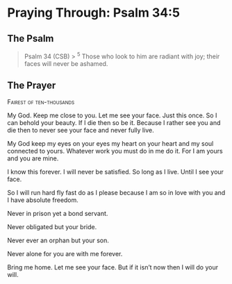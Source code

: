 # Praying Through: Psalm 34:5

## The Psalm

>Psalm 34 (CSB)  >
><sup>5</sup> Those who look to him are radiant with joy; their faces will never be ashamed. 

## The Prayer

<div style="font-variant: small-caps;">
Fairest of ten-thousands
</div>


My God.
  Keep me close to you.
  Let me see your face.
  Just this once.
  So I can behold your beauty.
  If I die then so be it.
  Because I rather see you and die
  then to never see your face and never fully live.

My God keep my eyes on your eyes my heart on your heart and my soul connected to yours.
  Whatever work you must do in me do it.
  For I am yours and you are mine.

I know this forever.
  I will never be satisfied.
  So long as I live.
  Until I see your face.

So I will run hard
  fly fast
  do as I please
  because I am so in love with you
  and I have absolute freedom.

Never in prison yet a bond servant.

Never obligated but your bride.

Never ever an orphan but your son.

Never alone for you are with me forever.

Bring me home.
  Let me see your face.
  But if it isn’t now then I will do your will.

